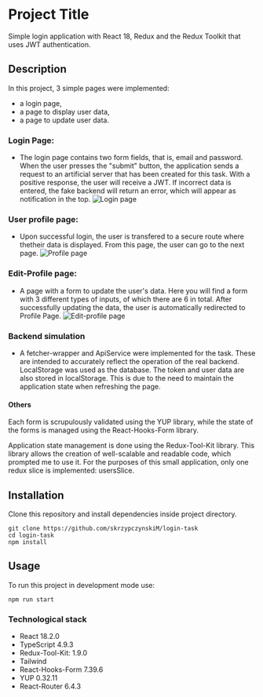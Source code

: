 # Project Title

Simple login application with React 18, Redux and the Redux Toolkit that uses JWT authentication.

## Description

In this project, 3 simple pages were implemented:

-   a login page,
-   a page to display user data,
-   a page to update user data.

### Login Page:

-   The login page contains two form fields, that is, email and password. When the user presses the "submit" button, the application sends a request to an artificial server that has been created for this task. With a positive response, the user will receive a JWT. If incorrect data is entered, the fake backend will return an error, which will appear as notification in the top.
    ![Login page](/assets/login-page.PNG)

### User profile page:

-   Upon successful login, the user is transfered to a secure route where thetheir data is displayed. From this page, the user can go to the next page.
    ![Profile page](/assets/profile-page.PNG)

### Edit-Profile page:

-   A page with a form to update the user's data.
    Here you will find a form with 3 different types of inputs, of which there are 6 in total. After successfully updating the data, the user is automatically redirected to Profile Page.
    ![Edit-profile page](/assets/edit-profile.PNG)

### Backend simulation

-   A fetcher-wrapper and ApiService were implemented for the task. These are intended to accurately reflect the operation of the real backend. LocalStorage was used as the database. The token and user data are also stored in localStorage. This is due to the need to maintain the application state when refreshing the page.

#### Others

Each form is scrupulously validated using the YUP library, while the state of the forms is managed using the React-Hooks-Form library.

Application state management is done using the Redux-Tool-Kit library. This library allows the creation of well-scalable and readable code, which prompted me to use it. For the purposes of this small application, only one redux slice is implemented: usersSlice.

## Installation

Clone this repository and install dependencies inside project directory.

```
git clone https://github.com/skrzypczynskiM/login-task
cd login-task
npm install
```

## Usage

To run this project in development mode use:

```
npm run start
```

### Technological stack

-   React 18.2.0
-   TypeScript 4.9.3
-   Redux-Tool-Kit: 1.9.0
-   Tailwind
-   React-Hooks-Form 7.39.6
-   YUP 0.32.11
-   React-Router 6.4.3
